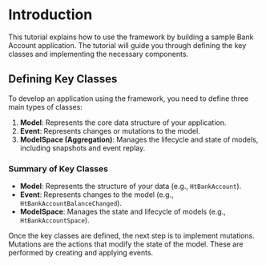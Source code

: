 # Introduction

This tutorial explains how to use the framework by building a sample Bank Account application. The tutorial will guide you through defining the key classes and implementing the necessary components.

## Defining Key Classes

To develop an application using the framework, you need to define three main types of classes:

1. **Model**: Represents the core data structure of your application.
2. **Event**: Represents changes or mutations to the model.
3. **ModelSpace (Aggregation)**: Manages the lifecycle and state of models, including snapshots and event replay.

### Summary of Key Classes

- **Model**: Represents the structure of your data (e.g., `HtBankAccount`).
- **Event**: Represents changes to the model (e.g., `HtBankAccountBalanceChanged`).
- **ModelSpace**: Manages the state and lifecycle of models (e.g., `HtBankAccountSpace`).

Once the key classes are defined, the next step is to implement mutations. Mutations are the actions that modify the state of the model. These are performed by creating and applying events.
